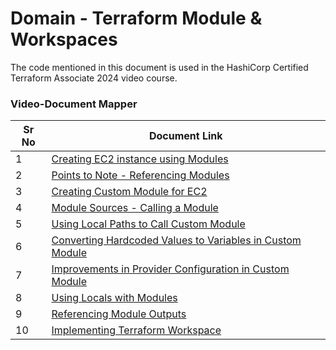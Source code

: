# Domain - Terraform Module & Workspaces

The code mentioned in this document is used in the HashiCorp Certified Terraform Associate 2024 video course.


### Video-Document Mapper

| Sr No | Document Link |
| ------ | ------ |
| 1 | [Creating EC2 instance using Modules][PlDa] |
| 2 | [Points to Note - Referencing Modules][PlDb] |
| 3 | [Creating Custom Module for EC2][PlDc] |
| 4 | [Module Sources - Calling a Module][PlDd] |
| 5 | [Using Local Paths to Call Custom Module][PlDe] |
| 6 | [Converting Hardcoded Values to Variables in Custom Module][PlDf] |
| 7 | [Improvements in Provider Configuration in Custom Module][PlDg] |
| 8 | [Using Locals with Modules][PlDh] |
| 9 | [Referencing Module Outputs][PlDi] |
| 10 | [Implementing Terraform Workspace][PlDj] |



   [PlDa]: <./ec2-module.md>
   [PlDb]: <./note-points-modules.md>
   [PlDc]: <./creating-module.md>
   [PlDd]: <./module-sources.md>
   [PlDe]: <./local-paths.md>
   [PlDf]: <./variables-custom-module.md>
   [PlDg]: <./provider-custom-module.md>
   [PlDh]: <./module-locals>
   [PlDi]: <./module-outputs>
   [PlDj]: <./kplabs-workspace.md>

